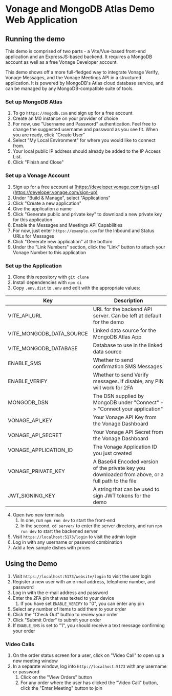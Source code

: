 # Vonage and MongoDB Atlas Demo Web Application

## Running the demo

This demo is comprised of two parts - a Vite/Vue-based front-end application and an ExpressJS-based backend. It requires a MongoDB account as well as a free Vonage Developer account.

This demo shows off a more full-fledged way to integrate Vonage Verify, Vonage Messages, and the Vonage Meetings API in a structured application. It is powered by MongoDB's Atlas cloud database service, and can be managed by any MongoDB-compatible suite of tools. 

### Set up MongoDB Atlas

1. To go `https://mogodb.com` and sign up for a free account
1. Create an M0 instance on your provider of choice
1. For now, use "Username and Password" authentication. Feel free to change the suggested username and password as you see fit. When you are ready, click "Create User"
1. Select "My Local Environment" for where you would like to connect from.
1. Your local public IP address should already be added to the IP Access List.
1. Click "Finish and Close"

### Set up a Vonage Account

1. Sign up for a free account at [https://developer.vonage.com/sign-up](https://developer.vonage.com/sign-up)
1. Under "Build & Manage", select "Applications"
1. Click "Create a new application"
1. Give the application a name
1. Click "Generate public and private key" to download a new private key for this application
1. Enable the Messages and Meetings API Capabilities
1. For now, just enter `https://example.com` for the Inbound and Status URLs for Messages
1. Click "Generate new application" at the bottom
1. Under the "Link Numbers" section, click the "Link" button to attach your Vonage Number to this application

### Set up the Application
1. Clone this repository with `git clone`
1. Install dependencies with `npm ci`
1. Copy `.env.dist` to `.env` and edit with the appropriate values:

| Key | Description |
| --- | ------------|
| VITE_API_URL | URL for the backend API server. Can be left at default for the demo |
| VITE_MONGODB_DATA_SOURCE | Linked data source for the MongoDB Atlas App
| VITE_MONGODB_DATABASE | Database to use in the linked data source
| ENABLE_SMS | Whether to send confirmation SMS Messages |
| ENABLE_VERIFY | Whether to send Verify messages. If disable, any PIN will work for 2FA |
| MONGODB_DSN | The DSN supplied by MongoDB under "Connect" -> "Connect your application" |
| VONAGE_API_KEY | Your Vonage API Key from the Vonage Dashboard
| VONAGE_API_SECRET | Your Vonage API Secret from the Vonage Dashboard
| VONAGE_APPLICATION_ID | The Vonage Application ID you just created |
| VONAGE_PRIVATE_KEY | A Base64 Encoded version of the private key you downloaded from above, or a full path to the file |
| JWT_SIGNING_KEY | A string that can be used to sign JWT tokens for the demo

4. Open two new terminals
   1. In one, run `npm run dev` to start the front-end
   1. In the second, `cd server/` to enter the server directory, and run `npm run dev` to start the backened server
1. Visit `https://localhost:5173/login` to visit the admin login
1. Log in with any username or password combination
1. Add a few sample dishes with prices

## Using the Demo
1. Visit `https://localhost:5173/website/login` to visit the user login
1. Register a new user with an e-mail address, telephone number, and password
1. Log in with the e-mail address and password
1. Enter the 2FA pin that was texted to your device
    1. If you have set `ENABLE_VERIFY` to "0", you can enter any pin
1. Select any number of items to add them to your order
1. Click the "Check Out" button to review your order
1. Click "Submit Order" to submit your order
1. If `ENABLE_SMS` is set to "1", you should receive a text message confirming your order

### Video Calls
1. On the order status screen for a user, click on "Video Call" to open up a new meeting window
1. In a separate window, log into `http://localhost:5173` with any username or password
    1. Click on the "View Orders" button
    1. For any order where the user has clicked the "Video Call" button, click the "Enter Meeting" button to join